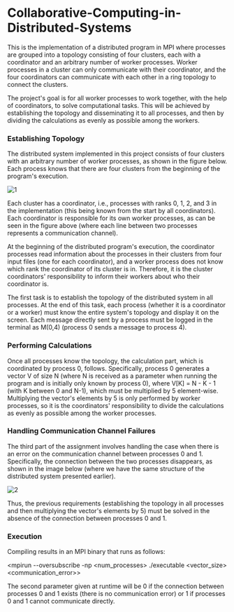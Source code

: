 # Collaborative-Computing-in-Distributed-Systems

This is the implementation of a distributed program in MPI where processes are grouped into a topology consisting of four clusters, each with a coordinator and an arbitrary number of worker processes. Worker processes in a cluster can only communicate with their coordinator, and the four coordinators can communicate with each other in a ring topology to connect the clusters. 

The project's goal is for all worker processes to work together, with the help of coordinators, to solve computational tasks. This will be achieved by establishing the topology and disseminating it to all processes, and then by dividing the calculations as evenly as possible among the workers. <br>

### Establishing Topology

The distributed system implemented in this project consists of four clusters with an arbitrary number of worker processes, as shown in the figure below. Each process knows that there are four clusters from the beginning of the program's execution.

![1](https://user-images.githubusercontent.com/73998092/220163845-ffc5f7ac-caee-4c38-8566-1078c5746cf5.PNG)

Each cluster has a coordinator, i.e., processes with ranks 0, 1, 2, and 3 in the implementation (this being known from the start by all coordinators). Each coordinator is responsible for its own worker processes, as can be seen in the figure above (where each line between two processes represents a communication channel).

At the beginning of the distributed program's execution, the coordinator processes read information about the processes in their clusters from four input files (one for each coordinator), and a worker process does not know which rank the coordinator of its cluster is in. Therefore, it is the cluster coordinators' responsibility to inform their workers about who their coordinator is.

The first task is to establish the topology of the distributed system in all processes. At the end of this task, each process (whether it is a coordinator or a worker) must know the entire system's topology and display it on the screen. Each message directly sent by a process must be logged in the terminal as M(0,4) (process 0 sends a message to process 4). <br>


### Performing Calculations

Once all processes know the topology, the calculation part, which is coordinated by process 0, follows. Specifically, process 0 generates a vector V of size N (where N is received as a parameter when running the program and is initially only known by process 0), where V[K] = N - K - 1 (with K between 0 and N-1), which must be multiplied by 5 element-wise. Multiplying the vector's elements by 5 is only performed by worker processes, so it is the coordinators' responsibility to divide the calculations as evenly as possible among the worker processes. <br>

### Handling Communication Channel Failures

The third part of the assignment involves handling the case when there is an error on the communication channel between processes 0 and 1. Specifically, the connection between the two processes disappears, as shown in the image below (where we have the same structure of the distributed system presented earlier).

![2](https://user-images.githubusercontent.com/73998092/220164054-3720302b-249b-40c7-9070-f990215445f7.PNG)

Thus, the previous requirements (establishing the topology in all processes and then multiplying the vector's elements by 5) must be solved in the absence of the connection between processes 0 and 1. <br>

### Execution

Compiling results in an MPI binary that runs as follows:

<mpirun --oversubscribe -np <num_processes> ./executable <vector_size> <communication_error>>

The second parameter given at runtime will be 0 if the connection between processes 0 and 1 exists (there is no communication error) or 1 if processes 0 and 1 cannot communicate directly. <br>

